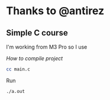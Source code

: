 # Thanks to @antirez

## Simple C course 

I'm working from M3 Pro so I use

_How to compile project_

```bash
cc main.c
```

Run
```bash
./a.out
```
